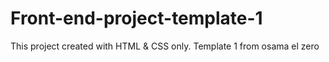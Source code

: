 # Front-end-project-template-1
This project created with HTML &amp; CSS only. Template 1 from osama el zero
